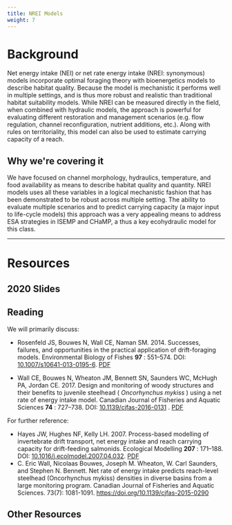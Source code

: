 ```yaml
---
title: NREI Models
weight: 7
---
```


# Background

Net energy intake (NEI) or net rate energy intake (NREI: synonymous) models incorporate optimal foraging theory with bioenergetics models to describe habitat quality.  Because the model is mechanistic it performs well in multiple settings, and is thus more robust and realistic than traditional habitat suitability models.  While NREI can be measured directly in the field, when combined with hydraulic models, the approach is powerful for evaluating different restoration and management scenarios (e.g. flow regulation, channel reconfiguration, nutrient additions, etc.). Along with rules on territoriality, this model can also be used to estimate carrying capacity of a reach. 

## Why we're covering it

We have focused on channel morphology, hydraulics, temperature, and food availability as means to describe habitat quality and quantity.  NREI models uses all these variables in a logical mechanistic fashion that has been demonstrated to be robust across multiple setting.  The ability to evaluate multiple scenarios and to predict carrying capacity (a major input to life-cycle models) this approach was a very appealing means to address ESA strategies in ISEMP and CHaMP, a thus a key ecohydraulic model for this class.

------
# Resources

## 2020 Slides

## Reading

We will primarily discuss:

- Rosenfeld JS, Bouwes N, Wall CE, Naman SM. 2014. Successes, failures, and opportunities in the practical application of drift-foraging models. Environmental Biology of Fishes **97** : 551–574. DOI: [10.1007/s10641-013-0195-6](https://doi.org/10.1007/s10641-013-0195-6). [PDF](https://usu.instructure.com/courses/683598/files/83072765?wrap=1)

- Wall CE, Bouwes N, Wheaton JM, Bennett SN, Saunders WC, McHugh PA, Jordan CE. 2017. Design and monitoring of woody structures and their benefits to juvenile steelhead ( *Oncorhynchus mykiss* ) using a net rate of energy intake model. Canadian Journal of Fisheries and Aquatic Sciences **74** : 727–738. DOI: [10.1139/cjfas-2016-0131](https://doi.org/10.1139/cjfas-2016-0131) . [PDF](https://usu.instructure.com/courses/683598/files/83072766?wrap=1)
  
For further reference:

- Hayes JW, Hughes NF, Kelly LH. 2007. Process-based modelling of invertebrate drift transport, net energy intake and reach carrying capacity for drift-feeding salmonids. Ecological Modelling **207** : 171–188. DOI: [10.1016/j.ecolmodel.2007.04.032](https://doi.org/10.1016/j.ecolmodel.2007.04.032). [PDF](https://usu.instructure.com/courses/683598/files/83072764?wrap=1)
- C. Eric Wall, Nicolaas Bouwes, Joseph M. Wheaton, W. Carl Saunders, and Stephen N. Bennett. Net rate of energy intake predicts reach-level steelhead (Oncorhynchus mykiss) densities in diverse basins from a large monitoring program. Canadian Journal of Fisheries and Aquatic Sciences. 73(7): 1081-1091. https://doi.org/10.1139/cjfas-2015-0290

## Other Resources
